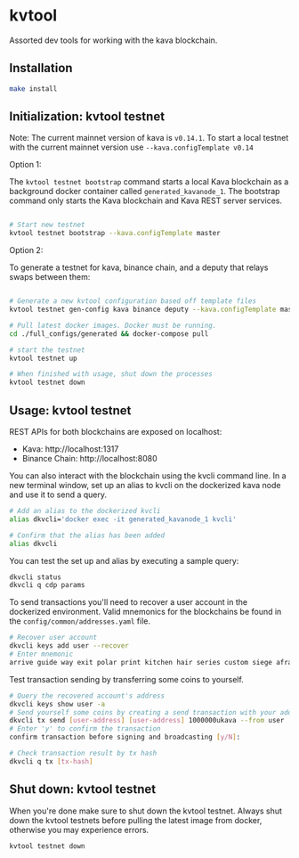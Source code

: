 # kvtool

Assorted dev tools for working with the kava blockchain.

## Installation

```bash
make install
```

## Initialization: kvtool testnet

Note: The current mainnet version of kava is `v0.14.1`. To start a local testnet with the current mainnet version use `--kava.configTemplate v0.14`

Option 1:

The `kvtool testnet bootstrap` command starts a local Kava blockchain as a background docker container called `generated_kavanode_1`. The bootstrap command only starts the Kava blockchain and Kava REST server services.

```bash

# Start new testnet
kvtool testnet bootstrap --kava.configTemplate master
```

Option 2:

To generate a testnet for kava, binance chain, and a deputy that relays swaps between them:

```bash

# Generate a new kvtool configuration based off template files
kvtool testnet gen-config kava binance deputy --kava.configTemplate master

# Pull latest docker images. Docker must be running.
cd ./full_configs/generated && docker-compose pull

# start the testnet
kvtool testnet up

# When finished with usage, shut down the processes
kvtool testnet down
```

## Usage: kvtool testnet

REST APIs for both blockchains are exposed on localhost:

- Kava: http://localhost:1317
- Binance Chain: http://localhost:8080

You can also interact with the blockchain using the kvcli command line. In a new terminal window, set up an alias to kvcli on the dockerized kava node and use it to send a query.

```bash
# Add an alias to the dockerized kvcli
alias dkvcli='docker exec -it generated_kavanode_1 kvcli'

# Confirm that the alias has been added
alias dkvcli
```

You can test the set up and alias by executing a sample query:

```bash
dkvcli status
dkvcli q cdp params
```

To send transactions you'll need to recover a user account in the dockerized environment. Valid mnemonics for the blockchains be found in the `config/common/addresses.yaml` file.

```bash
# Recover user account
dkvcli keys add user --recover
# Enter mnemonic
arrive guide way exit polar print kitchen hair series custom siege afraid shrug crew fashion mind script divorce pattern trust project regular robust safe
```

Test transaction sending by transferring some coins to yourself.

```bash
# Query the recovered account's address
dkvcli keys show user -a
# Send yourself some coins by creating a send transaction with your address as both sender and receiver
dkvcli tx send [user-address] [user-address] 1000000ukava --from user
# Enter 'y' to confirm the transaction
confirm transaction before signing and broadcasting [y/N]:

# Check transaction result by tx hash
dkvcli q tx [tx-hash]
```

## Shut down: kvtool testnet

When you're done make sure to shut down the kvtool testnet. Always shut down the kvtool testnets before pulling the latest image from docker, otherwise you may experience errors.

```bash
kvtool testnet down
```
